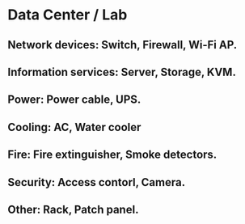 # Data Center / Lab

## Network devices: Switch, Firewall, Wi-Fi AP.

## Information services: Server, Storage, KVM.

## Power: Power cable, UPS.

## Cooling: AC, Water cooler

## Fire: Fire extinguisher, Smoke detectors.

## Security: Access contorl, Camera.

## Other: Rack, Patch panel.